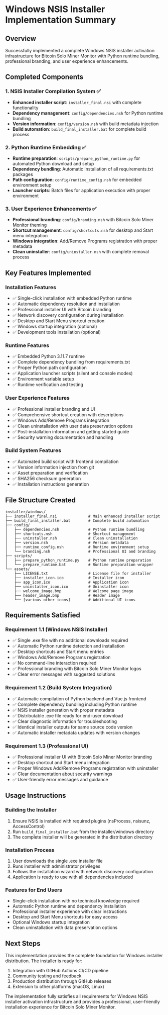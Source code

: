 # Windows NSIS Installer Implementation Summary

## Overview
Successfully implemented a complete Windows NSIS installer activation infrastructure for Bitcoin Solo Miner Monitor with Python runtime bundling, professional branding, and user experience enhancements.

## Completed Components

### 1. NSIS Installer Compilation System ✅
- **Enhanced installer script**: `installer_final.nsi` with complete functionality
- **Dependency management**: `config/dependencies.nsh` for Python runtime bundling
- **Version information**: `config/version.nsh` with build metadata injection
- **Build automation**: `build_final_installer.bat` for complete build process

### 2. Python Runtime Embedding ✅
- **Runtime preparation**: `scripts/prepare_python_runtime.py` for automated Python download and setup
- **Dependency bundling**: Automatic installation of all requirements.txt packages
- **Path configuration**: `config/runtime_config.nsh` for embedded environment setup
- **Launcher scripts**: Batch files for application execution with proper environment

### 3. User Experience Enhancements ✅
- **Professional branding**: `config/branding.nsh` with Bitcoin Solo Miner Monitor theming
- **Shortcut management**: `config/shortcuts.nsh` for desktop and Start menu integration
- **Windows integration**: Add/Remove Programs registration with proper metadata
- **Clean uninstaller**: `config/uninstaller.nsh` with complete removal process

## Key Features Implemented

### Installation Features
- ✅ Single-click installation with embedded Python runtime
- ✅ Automatic dependency resolution and installation
- ✅ Professional installer UI with Bitcoin branding
- ✅ Network discovery configuration during installation
- ✅ Desktop and Start Menu shortcut creation
- ✅ Windows startup integration (optional)
- ✅ Development tools installation (optional)

### Runtime Features
- ✅ Embedded Python 3.11.7 runtime
- ✅ Complete dependency bundling from requirements.txt
- ✅ Proper Python path configuration
- ✅ Application launcher scripts (silent and console modes)
- ✅ Environment variable setup
- ✅ Runtime verification and testing

### User Experience Features
- ✅ Professional installer branding and UI
- ✅ Comprehensive shortcut creation with descriptions
- ✅ Windows Add/Remove Programs integration
- ✅ Clean uninstallation with user data preservation options
- ✅ Post-installation information and getting started guide
- ✅ Security warning documentation and handling

### Build System Features
- ✅ Automated build script with frontend compilation
- ✅ Version information injection from git
- ✅ Asset preparation and verification
- ✅ SHA256 checksum generation
- ✅ Installation instructions generation

## File Structure Created

```
installer/windows/
├── installer_final.nsi              # Main enhanced installer script
├── build_final_installer.bat        # Complete build automation
├── config/
│   ├── dependencies.nsh             # Python runtime bundling
│   ├── shortcuts.nsh                # Shortcut management
│   ├── uninstaller.nsh              # Clean uninstallation
│   ├── version.nsh                  # Version metadata
│   ├── runtime_config.nsh           # Runtime environment setup
│   └── branding.nsh                 # Professional UI and branding
├── scripts/
│   ├── prepare_python_runtime.py    # Python runtime preparation
│   └── prepare_runtime.bat          # Runtime preparation wrapper
└── assets/
    ├── LICENSE.txt                  # License file for installer
    ├── installer_icon.ico           # Installer icon
    ├── app_icon.ico                 # Application icon
    ├── uninstaller_icon.ico         # Uninstaller icon
    ├── welcome_image.bmp            # Welcome page image
    ├── header_image.bmp             # Header image
    └── [various other icons]        # Additional UI icons
```

## Requirements Satisfied

### Requirement 1.1 (Windows NSIS Installer)
- ✅ Single .exe file with no additional downloads required
- ✅ Automatic Python runtime detection and installation
- ✅ Desktop shortcuts and Start menu entries
- ✅ Windows Add/Remove Programs registration
- ✅ No command-line interaction required
- ✅ Professional branding with Bitcoin Solo Miner Monitor logos
- ✅ Clear error messages with suggested solutions

### Requirement 1.2 (Build System Integration)
- ✅ Automatic compilation of Python backend and Vue.js frontend
- ✅ Complete dependency bundling including Python runtime
- ✅ NSIS installer generation with proper metadata
- ✅ Distributable .exe file ready for end-user download
- ✅ Clear diagnostic information for troubleshooting
- ✅ Identical installer outputs for same source code version
- ✅ Automatic installer metadata updates with version changes

### Requirement 1.3 (Professional UI)
- ✅ Professional installer UI with Bitcoin Solo Miner Monitor branding
- ✅ Desktop shortcut and Start menu integration
- ✅ Proper Windows Add/Remove Programs registration with uninstaller
- ✅ Clear documentation about security warnings
- ✅ User-friendly error messages and guidance

## Usage Instructions

### Building the Installer
1. Ensure NSIS is installed with required plugins (nsProcess, nsisunz, AccessControl)
2. Run `build_final_installer.bat` from the installer/windows directory
3. The complete installer will be generated in the distribution directory

### Installation Process
1. User downloads the single .exe installer file
2. Runs installer with administrator privileges
3. Follows the installation wizard with network discovery configuration
4. Application is ready to use with all dependencies included

### Features for End Users
- Single-click installation with no technical knowledge required
- Automatic Python runtime and dependency installation
- Professional installer experience with clear instructions
- Desktop and Start Menu shortcuts for easy access
- Optional Windows startup integration
- Clean uninstallation with data preservation options

## Next Steps
This implementation provides the complete foundation for Windows installer distribution. The installer is ready for:
1. Integration with GitHub Actions CI/CD pipeline
2. Community testing and feedback
3. Production distribution through GitHub releases
4. Extension to other platforms (macOS, Linux)

The implementation fully satisfies all requirements for Windows NSIS installer activation infrastructure and provides a professional, user-friendly installation experience for Bitcoin Solo Miner Monitor.
